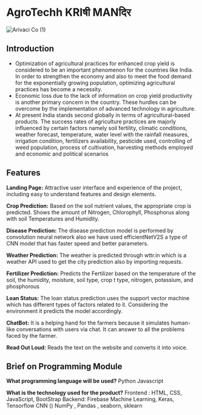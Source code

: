 # AgroTechh KRIषी MANदिर
![Arivaci   Co  (1)](https://github.com/Lanchavi/AgroTechh/assets/86043520/eb8ca379-e9ef-4ee1-b5f3-053ccf9de8a4)

## Introduction

- Optimization of agricultural practices for enhanced crop yield is considered to be an important phenomenon for the countries like India. In order to strengthen the economy and also to meet the food demand for the exponentially growing population, optimizing agricultural practices has become a necessity.
- Economic loss due to the lack of information on crop yield productivity is another primary concern in the country. These hurdles can be overcome by the implementation of advanced technology in agriculture. 
- At present India stands second globally in terms of agricultural-based products. The success rates of agriculture practices are majorly influenced by certain factors namely soil fertility, climatic conditions, weather forecast, temperature, water level with the rainfall measures, irrigation condition, fertilizers availability, pesticide used, controlling of weed population, process of cultivation, harvesting methods employed and economic and political scenarios 


##  Features

**Landing Page:** Attractive user interface and experience of the project, including easy to understand features and design elements.

**Crop Prediction:** Based on the soil nutrient values, the appropriate crop is predicted. Shows the amount of Nitrogen, Chlorophyll, Phosphorus along with soil Temperatures and Humidity.

**Disease Prediction:** The disease prediction model is performed by convolution neural network also we have used efficientNetV2S a type of CNN model that has faster speed and better parameters.

**Weather Prediction:** The weather is predicted through wttr.in which is a weather API used to get the city prediction also by importing requests.

**Fertilizer Prediction:** Predicts the Fertilizer based on the temperature of the soil, the humidity, moisture, soil type, crop t type, nitrogen, potassium, and phosphorous
 
**Loan Status:** The loan status prediction uses the support vector machine which has different types of factors related to it. Considering the environment it predicts the model accordingly.

**ChatBot:** It is a helping hand for the farmers because it  simulates human-like conversations with users via chat. It can answer to all the problems faced by the farmer.

**Read Out Loud:** Reads the text on the website and converts it into voice.


## Brief on Programming Module

**What programming language will be used?**
Python
Javascript

**What is the technology used for the product?** 
Frontend : HTML, CSS, JavaScript, BootStrap
Backend: Firebase
Machine Learning, Keras, Tensorflow
CNN ()
NumPy , Pandas , seaborn, sklearn
